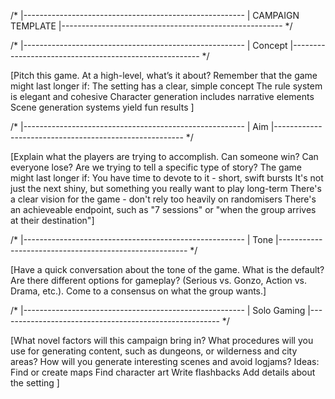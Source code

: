 /*
|-------------------------------------------------------
| CAMPAIGN TEMPLATE
|-------------------------------------------------------
*/

/*
|-------------------------------------------------------
| Concept
|-------------------------------------------------------
*/

[Pitch this game. At a high-level, what’s it about? Remember that the game might last longer if:
	The setting has a clear, simple concept
	The rule system is elegant and cohesive
	Character generation includes narrative elements
	Scene generation systems yield fun results
]

/*
|-------------------------------------------------------
| Aim
|-------------------------------------------------------
*/

[Explain what the players are trying to accomplish. Can someone win? Can everyone lose? Are we trying to tell a specific type of story? The game might last longer if:
	You have time to devote to it - short, swift bursts
	It's not just the next shiny, but something you really want to play long-term
	There's a clear vision for the game - don't rely too heavily on randomisers
	There's an achieveable endpoint, such as "7 sessions" or "when the group arrives at their destination"]

/*
|-------------------------------------------------------
| Tone
|-------------------------------------------------------
*/

[Have a quick conversation about the tone of the game. What is the default? Are there different options for gameplay? (Serious vs. Gonzo, Action vs. Drama, etc.). Come to a consensus on what the group wants.]

/*
|-------------------------------------------------------
| Solo Gaming
|-------------------------------------------------------
*/

[What novel factors will this campaign bring in? What procedures will you use for generating content, such as dungeons, or wilderness and city areas? How will you generate interesting scenes and avoid logjams? Ideas:
	Find or create maps
	Find character art
	Write flashbacks
	Add details about the setting
]

